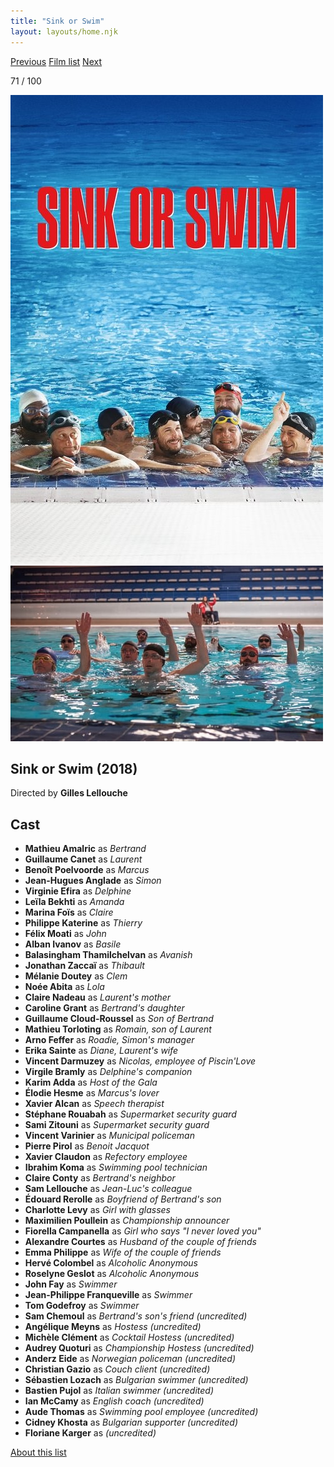 ```yaml
---
title: "Sink or Swim"
layout: layouts/home.njk
---
```


<nav class="films">
  <a class="prev" href="../woman-at-war">Previous</a>
  <a href="../">Film list</a>
  <a class="next" href="../parasite">Next</a>
</nav>

<p>71 / 100</p>

<article class="film">
  <img class="poster" src="../films/posters/sink-or-swim.jpg" alt="">
  <img class="backdrop" src="../films/backdrops/sink-or-swim.jpg" alt="">

  <h1>Sink or Swim (2018)</h1>

  <p class="director">
    Directed by <strong>Gilles Lellouche</strong>
  </p>


  <h2>
    Cast
  </h2>
  <ul>
    <li><strong>Mathieu Amalric</strong> as <em>Bertrand</em></li>
<li><strong>Guillaume Canet</strong> as <em>Laurent</em></li>
<li><strong>Benoît Poelvoorde</strong> as <em>Marcus</em></li>
<li><strong>Jean-Hugues Anglade</strong> as <em>Simon</em></li>
<li><strong>Virginie Efira</strong> as <em>Delphine</em></li>
<li><strong>Leïla Bekhti</strong> as <em>Amanda</em></li>
<li><strong>Marina Foïs</strong> as <em>Claire</em></li>
<li><strong>Philippe Katerine</strong> as <em>Thierry</em></li>
<li><strong>Félix Moati</strong> as <em>John</em></li>
<li><strong>Alban Ivanov</strong> as <em>Basile</em></li>
<li><strong>Balasingham Thamilchelvan</strong> as <em>Avanish</em></li>
<li><strong>Jonathan Zaccaï</strong> as <em>Thibault</em></li>
<li><strong>Mélanie Doutey</strong> as <em>Clem</em></li>
<li><strong>Noée Abita</strong> as <em>Lola</em></li>
<li><strong>Claire Nadeau</strong> as <em>Laurent's mother</em></li>
<li><strong>Caroline Grant</strong> as <em>Bertrand's daughter</em></li>
<li><strong>Guillaume Cloud-Roussel</strong> as <em>Son of Bertrand</em></li>
<li><strong>Mathieu Torloting</strong> as <em>Romain, son of Laurent</em></li>
<li><strong>Arno Feffer</strong> as <em>Roadie, Simon's manager</em></li>
<li><strong>Erika Sainte</strong> as <em>Diane, Laurent's wife</em></li>
<li><strong>Vincent Darmuzey</strong> as <em>Nicolas, employee of Piscin'Love</em></li>
<li><strong>Virgile Bramly</strong> as <em>Delphine's companion</em></li>
<li><strong>Karim Adda</strong> as <em>Host of the Gala</em></li>
<li><strong>Élodie Hesme</strong> as <em>Marcus's lover</em></li>
<li><strong>Xavier Alcan</strong> as <em>Speech therapist</em></li>
<li><strong>Stéphane Rouabah</strong> as <em>Supermarket security guard</em></li>
<li><strong>Sami Zitouni</strong> as <em>Supermarket security guard</em></li>
<li><strong>Vincent Varinier</strong> as <em>Municipal policeman</em></li>
<li><strong>Pierre Pirol</strong> as <em>Benoit Jacquot</em></li>
<li><strong>Xavier Claudon</strong> as <em>Refectory employee</em></li>
<li><strong>Ibrahim Koma</strong> as <em>Swimming pool technician</em></li>
<li><strong>Claire Conty</strong> as <em>Bertrand's neighbor</em></li>
<li><strong>Sam Lellouche</strong> as <em>Jean-Luc's colleague</em></li>
<li><strong>Édouard Rerolle</strong> as <em>Boyfriend of Bertrand's son</em></li>
<li><strong>Charlotte Levy</strong> as <em>Girl with glasses</em></li>
<li><strong>Maximilien Poullein</strong> as <em>Championship announcer</em></li>
<li><strong>Fiorella Campanella</strong> as <em>Girl who says "I never loved you"</em></li>
<li><strong>Alexandre Courtes</strong> as <em>Husband of the couple of friends</em></li>
<li><strong>Emma Philippe</strong> as <em>Wife of the couple of friends</em></li>
<li><strong>Hervé Colombel</strong> as <em>Alcoholic Anonymous</em></li>
<li><strong>Roselyne Geslot</strong> as <em>Alcoholic Anonymous</em></li>
<li><strong>John Fay</strong> as <em>Swimmer</em></li>
<li><strong>Jean-Philippe Franqueville</strong> as <em>Swimmer</em></li>
<li><strong>Tom Godefroy</strong> as <em>Swimmer</em></li>
<li><strong>Sam Chemoul</strong> as <em>Bertrand's son's friend (uncredited)</em></li>
<li><strong>Angélique Meyns</strong> as <em>Hostess (uncredited)</em></li>
<li><strong>Michèle Clément</strong> as <em>Cocktail Hostess (uncredited)</em></li>
<li><strong>Audrey Quoturi</strong> as <em>Championship Hostess (uncredited)</em></li>
<li><strong>Anderz Eide</strong> as <em>Norwegian policeman (uncredited)</em></li>
<li><strong>Christian Gazio</strong> as <em>Couch client (uncredited)</em></li>
<li><strong>Sébastien Lozach</strong> as <em>Bulgarian swimmer (uncredited)</em></li>
<li><strong>Bastien Pujol</strong> as <em>Italian swimmer (uncredited)</em></li>
<li><strong>Ian McCamy</strong> as <em>English coach (uncredited)</em></li>
<li><strong>Aude Thomas</strong> as <em>Swimming pool employee (uncredited)</em></li>
<li><strong>Cidney Khosta</strong> as <em>Bulgarian supporter (uncredited)</em></li>
<li><strong>Floriane Karger</strong> as <em>(uncredited)</em></li>
  </ul>
</article>
<footer>
  <a href="../about">About this list</a>
</footer>
